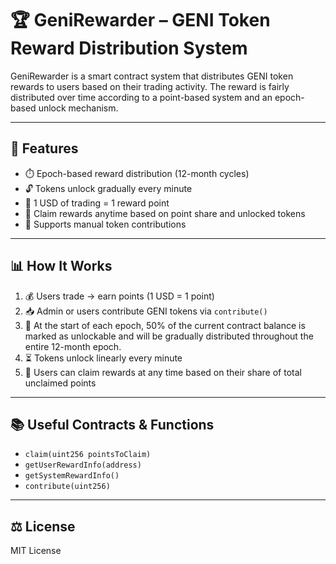 # 🏆 GeniRewarder – GENI Token Reward Distribution System

GeniRewarder is a smart contract system that distributes GENI token rewards to users based on their trading activity. The reward is fairly distributed over time according to a point-based system and an epoch-based unlock mechanism.

---

## 🚀 Features

- ⏱️ Epoch-based reward distribution (12-month cycles)
- 🔓 Tokens unlock gradually every minute
- 🧮 1 USD of trading = 1 reward point
- 🎁 Claim rewards anytime based on point share and unlocked tokens
- 🔐 Supports manual token contributions

---

## 📊 How It Works

1. 💰 Users trade → earn points (1 USD = 1 point)
2. 📥 Admin or users contribute GENI tokens via `contribute()`
3. 📆 At the start of each epoch, 50% of the current contract balance is marked as unlockable and will be gradually distributed throughout the entire 12-month epoch.
4. ⏳ Tokens unlock linearly every minute
5. 🧾 Users can claim rewards at any time based on their share of total unclaimed points

---

## 📚 Useful Contracts & Functions

- `claim(uint256 pointsToClaim)`
- `getUserRewardInfo(address)`
- `getSystemRewardInfo()`
- `contribute(uint256)`

---

## ⚖️ License

MIT License
